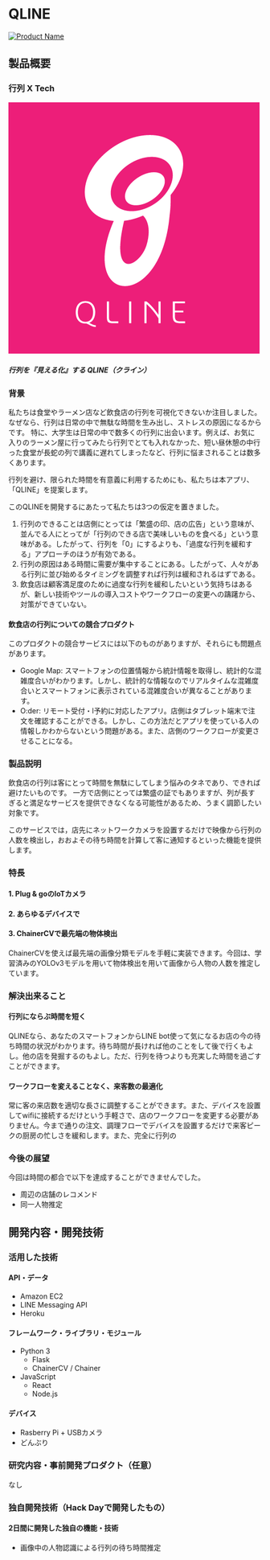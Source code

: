 # QLINE

[![Product Name](image.png)](https://www.youtube.com/watch?v=G5rULR53uMk)

## 製品概要
### 行列 X Tech
![header icon](resource/logo.png)
##### 行列を『見える化』する QLINE（クライン）

### 背景
私たちは食堂やラーメン店など飲食店の行列を可視化できないか注目しました。なぜなら、行列は日常の中で無駄な時間を生み出し、ストレスの原因になるからです。
特に、大学生は日常の中で数多くの行列に出会います。例えば、お気に入りのラーメン屋に行ってみたら行列でとても入れなかった、短い昼休憩の中行った食堂が長蛇の列で講義に遅れてしまったなど、行列に悩まされることは数多くあります。

行列を避け、限られた時間を有意義に利用するためにも、私たちは本アプリ、「QLINE」を提案します。

このQLINEを開発するにあたって私たちは3つの仮定を置きました。
　　
1. 行列のできることは店側にとっては「繁盛の印、店の広告」という意味が、並んでる人にとってが「行列のできる店で美味しいものを食べる」という意味がある。したがって、行列を「0」にするよりも、「過度な行列を緩和する」アプローチのほうが有効である。
2. 行列の原因はある時間に需要が集中することにある。したがって、人々がある行列に並び始めるタイミングを調整すれば行列は緩和されるはずである。
3. 飲食店は顧客満足度のために過度な行列を緩和したいという気持ちはあるが、新しい技術やツールの導入コストやワークフローの変更への躊躇から、対策ができていない。

#### 飲食店の行列についての競合プロダクト
このプロダクトの競合サービスには以下のものがありますが、それらにも問題点があります。
* Google Map: スマートフォンの位置情報から統計情報を取得し、統計的な混雑度合いがわかります。しかし、統計的な情報なのでリアルタイムな混雑度合いとスマートフォンに表示されている混雑度合いが異なることがあります。
* O:der: リモート受付・l予約に対応したアプリ。店側はタブレット端末で注文を確認することができる。しかし、この方法だとアプリを使っている人の情報しかわからないという問題がある。また、店側のワークフローが変更させることになる。

### 製品説明
飲食店の行列は客にとって時間を無駄にしてしまう悩みのタネであり、できれば避けたいものです。
一方で店側にとっては繁盛の証でもありますが、列が長すぎると満足なサービスを提供できなくなる可能性があるため、うまく調節したい対象です。

このサービスでは，店先にネットワークカメラを設置するだけで映像から行列の人数を検出し，おおよその待ち時間を計算して客に通知するといった機能を提供します。

### 特長

#### 1. Plug & goのIoTカメラ

#### 2. あらゆるデバイスで

#### 3. ChainerCVで最先端の物体検出
ChainerCVを使えば最先端の画像分類モデルを手軽に実装できます。今回は、学習済みのYOLOv3モデルを用いて物体検出を用いて画像から人物の人数を推定しています。

### 解決出来ること

#### 行列にならぶ時間を短く
QLINEなら、あなたのスマートフォンからLINE bot使って気になるお店の今の待ち時間の状況がわかります。待ち時間が長ければ他のことをして後で行くもよし。他の店を発掘するのもよし。ただ、行列を待つよりも充実した時間を過ごすことができます。

#### ワークフローを変えることなく、来客数の最適化

常に客の来店数を適切な長さに調整することができます。また、デバイスを設置してwifiに接続するだけという手軽さで、店のワークフローを変更する必要がありません。今まで通りの注文、調理フローでデバイスを設置するだけで来客ピークの厨房の忙しさを緩和します。また、完全に行列の

### 今後の展望
今回は時間の都合で以下を達成することができませんでした。
- 周辺の店舗のレコメンド
- 同一人物推定


## 開発内容・開発技術
### 活用した技術
#### API・データ
- Amazon EC2
- LINE Messaging API
- Heroku

#### フレームワーク・ライブラリ・モジュール
- Python 3
  - Flask
  - ChainerCV / Chainer
- JavaScript
  - React
  - Node.js

#### デバイス
- Rasberry Pi + USBカメラ
- どんぶり

### 研究内容・事前開発プロダクト（任意）
なし

### 独自開発技術（Hack Dayで開発したもの）
#### 2日間に開発した独自の機能・技術
* 画像中の人物認識による行列の待ち時間推定
